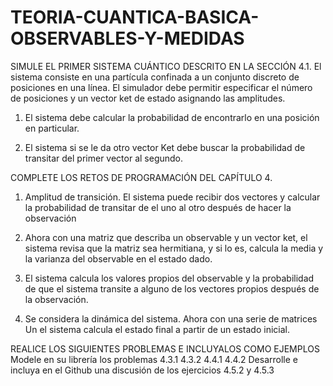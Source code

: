 # TEORIA-CUANTICA-BASICA-OBSERVABLES-Y-MEDIDAS
SIMULE EL PRIMER SISTEMA CUÁNTICO DESCRITO EN LA SECCIÓN 4.1.
El sistema consiste en una partícula confinada a un conjunto discreto de posiciones en una línea. El simulador debe permitir especificar el número de posiciones y un vector ket de estado asignando las amplitudes.

1. El sistema debe calcular la probabilidad de encontrarlo en una posición en particular.

2. El sistema si se le da otro vector Ket debe buscar la probabilidad de transitar del primer vector al segundo.

COMPLETE LOS RETOS DE PROGRAMACIÓN DEL CAPÍTULO 4.
1. Amplitud de transición. El sistema puede recibir dos vectores y calcular la probabilidad de transitar de el uno al otro después de hacer la observación

2. Ahora con una matriz que describa un observable y un vector ket, el sistema revisa que la matriz sea hermitiana, y si lo es, calcula la media y la varianza del observable en el estado dado.

3. El sistema calcula los valores propios del observable y la probabilidad de que el sistema transite a alguno de los vectores propios después de la observación.

4. Se considera la dinámica del sistema. Ahora con una serie de matrices Un el sistema calcula el estado final a partir de un estado inicial.

REALICE LOS SIGUIENTES PROBLEMAS E INCLUYALOS COMO EJEMPLOS
Modele en su librería los problemas
4.3.1
4.3.2
4.4.1
4.4.2
Desarrolle e incluya en el Github una discusión de los ejercicios 4.5.2 y 4.5.3
